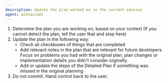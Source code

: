 ```yaml
---
description: Update the plan worked on in the current session
agent: autoaccept
---
```


1. Determine the plan you are working on, based on your context (If you cannot detect the plan, tell the user that and stop here)
2. Update the plan in the following way:
   - Check all checkboxes of things that are completed
   - Add relevant notes in the plan that are relevant for future developers. Focus on problems you had with the original plan, plan changes or implementation details you didn't consider orginally.
   - Add or update the steps of the Detailed Plan if something was missed in the original planning
3. Do not commit. Hand control back to the user.
